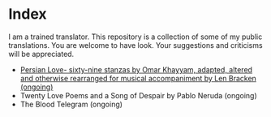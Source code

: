 # Index

I am a trained translator. This repository is a collection of some of my public translations. You are welcome to have look. Your suggestions and criticisms will be appreciated.

*   [Persian Love- sixty-nine stanzas by Omar Khayyam, adapted, altered and otherwise rearranged for musical accompaniment by Len Bracken (ongoing)][1]
*   Twenty Love Poems and a Song of Despair by Pablo Neruda (ongoing)
*   The Blood Telegram (ongoing)

[1]: https://github.com/NA-Shuvo/translation/blob/main/persian_love/persian_love.md
